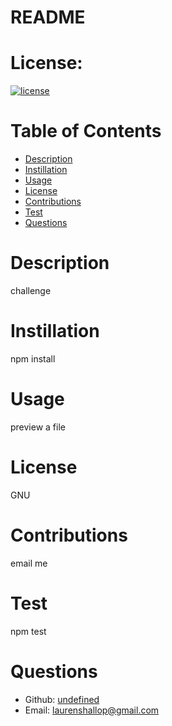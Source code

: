 # README

 # License:
 [![license](https://img.shields.io/badge/license-GNU-blue.svg)](https://shields.io/)
  # Table of Contents
  - [Description](#description)
  - [Instillation](#instillation)
  - [Usage](#usage)
  - [License](#license)
  - [Contributions](#contributions)
  - [Test](#test)
  - [Questions](#questions)
  
  # Description
  challenge

  # Instillation
  npm install

  # Usage
  preview a file

  # License
  GNU

  # Contributions
  email me

  # Test
  npm test

  # Questions
  - Github: [undefined](https://github.com/undefined)
  - Email: [laurenshallop@gmail.com](mailto:user@example.com) 